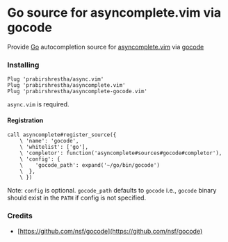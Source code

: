 Go source for asyncomplete.vim via gocode
=========================================

Provide [Go](golang.org) autocompletion source for [asyncomplete.vim](https://github.com/prabirshrestha/asyncomplete.vim)
via [gocode](https://github.com/nsf/gocode)

### Installing

```vim
Plug 'prabirshrestha/async.vim'
Plug 'prabirshrestha/asyncomplete.vim'
Plug 'prabirshrestha/asyncomplete-gocode.vim'
```

`async.vim` is required.

#### Registration

```vim
call asyncomplete#register_source({
    \ 'name': 'gocode',
    \ 'whitelist': ['go'],
    \ 'completor': function('asyncomplete#sources#gocode#completor'),
    \ 'config': {
    \    'gocode_path': expand('~/go/bin/gocode')
    \  },
    \ })
```

Note: `config` is optional. `gocode_path` defaults to `gocode` i.e., `gocode` binary should exist in the `PATH` if config is not specified.

### Credits
* [https://github.com/nsf/gocode](https://github.com/nsf/gocode)
